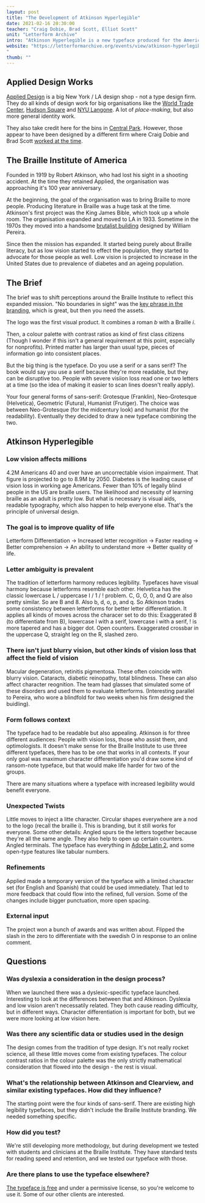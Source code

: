 ```yaml
---
layout: post
title: "The Development of Atkinson Hyperlegible"
date: 2021-02-16 20:30:00
teacher: "Craig Dobie, Brad Scott, Elliot Scott"
unit: "Letterform Archive"
intro: "Atkinson Hyperlegible is a new typeface produced for the American Braille Institute by Applied Design Works."
website: "https://letterformarchive.org/events/view/atkinson-hyperlegible-challenging-assumptions-about-legibility-and-accessibility
"
thumb: ""
---
```



## Applied Design Works

[Applied Design](http://helloapplied.com/) is a big New York / LA design shop - not a type design firm. They do all kinds of design work for big organisations like the [World Trade Center](http://helloapplied.com/world-trade-center), [Hudson Square](http://helloapplied.com/hudson-square) and [NYU Langone](http://helloapplied.com/nyu-langone). A lot of *place-making*, but also more general identity work.

They also take credit here for the bins in [Central Park](https://landor.com/work/central-park-conservancy). However, those appear to have been designed by a different firm where Craig Dobie and Brad Scott [worked at the time](https://segd.org/central-park-trash-and-recycling-receptacles). 

## The Braille Institute of America

Founded in 1919 by Robert Atkinson, who had lost his sight in a shooting accident. At the time they retained Applied, the organisation was approaching it's 100 year anniversary. 

At the beginning, the goal of the organisation was to bring Braille to more people. Producing literature in Braille was a huge task at the time. Atkinson's first project was the King James Bible, which took up a whole room. The organisation expanded and moved to LA in 1933. Sometime in the 1970s they moved into a handsome [brutalist building](https://www.laconservancy.org/locations/braille-institute-america) designed by William Pereira.

Since then the mission has expanded. It started being purely about Braille literacy, but as low vision started to effect the population, they started to advocate for those people as well. Low vision is projected to increase in the United States due to prevalence of diabetes and an ageing population.

## The Brief

The brief was to shift perceptions around the Braille Institute to reflect this expanded mission. "No boundaries in sight" was the [key phrase in the branding](http://helloapplied.com/braille-institute), which is great, but then you need the assets.

The logo was the first visual product. It combines a roman *b* with a Braille *i*.

Then, a colour palette with contrast ratios as kind of first class citizens (Though I wonder if this isn't a general requirement at this point, especially for nonprofits). Printed matter has larger than usual type, pieces of information go into consistent places.

But the big thing is the typeface.  Do you use a serif or a sans serif? The book would say you use a serif because they're more readable, but they can be disruptive too. People with severe visiion loss read one or two letters at a time (so the idea of making it easier to scan lines doesn't really apply).

Your four general forms of sans-serif: Grotesque (Franklin), Neo-Grotesque (Helvetica), Geometric (Futura), Humanist (Frutiger). The choice was between Neo-Grotesque (for the midcentury look) and humanist (for the readability). Eventually they decided to draw a new typeface combining the two.

## Atkinson Hyperlegible

### Low vision affects millions

4.2M Americans 40 and over have an uncorrectable vision impairment. That figure is projected to go to 8.9M by 2050. Diabetes is the leading cause of vision loss in working age Americans. Fewer than 10% of legally blind people in the US are braille users. The likelihood and necessity of learning braille as an adult is pretty low. But what is necessary is visual aids, readable typography, which also happen to help everyone else. That's the principle of universal design.

### The goal is to improve quality of life

Letterform Differentiation → Increased letter recognition → Faster reading → Better comprehension → An ability to understand more → Better quality of life.

### Letter ambiguity is prevalent

The tradition of letterform harmony reduces legibility. Typefaces have visual harmony because letterforms resemble each other. Helvetica has the classic lowercase L / uppercase I / 1 / ! problem. C, G, O, 0, and Q are also pretty similar. So are B and 8. Also b, d, o, p, and q. So Atkinson trades some consistency between letterforms for better letter differentiation. It applies all kinds of moves across the characer set to do this: Exaggerated 8 (to differentiate from B), lowercase l with a serif, lowercase i with a serif, ! is more tapered and has a bigger dot. Open counters. Exaggerated crossbar in the uppercase Q, straight leg on the R, slashed zero.

### There isn't just blurry vision, but other kinds of vision loss that affect the field of vision

Macular degeneration, retinitis pigmentosa. These often coincide with blurry vision. Cataracts, diabetic reinopathy, total blindness. These can also affect character reognition. The team had glasses that simulated some of these disorders and used them to evaluate letterforms. (Interesting parallel to Pereira, who wore a blindfold for two weeks when his firm designed the buidling).

### Form follows context

The typeface had to be readable but also appealing. Atkinson is for three different audiences: People with vision loss, those who assist them, and optimologists. It doesn't make sense for the Braille Institute to use three different typefaces, there has to be one that works in all contexts. If your only goal was maximum character differentiation you'd draw some kind of ransom-note typeface, but that would make life harder for two of the groups.

There are many situations where a typeface with increased legibility would benefit everyone.

### Unexpected Twists

Little moves to inject a litte character. Circular shapes everywhere are a nod to the logo (recall the braille i). This is branding, but it still works for everyone. Some other details: Angled spurs tie the letters together because they're all the same angle. They also help to open up certain counters. Angled terminals. The typeface has everything in [Adobe Latin 2](https://adobe-type-tools.github.io/adobe-latin-charsets/adobe-latin-2.html), and some open-type features like tabular numbers.

### Refinements

Applied made a temporary version of the typeface with a limited character set (for English and Spanish) that could be used immediately. That led to more feedback that could flow into the refined, full version. Some of the changes include bigger punctuation, more open spacing. 

### External input

The project won a bunch of awards and was written about. Flipped the slash in the zero to differentiate with the swedish O in response to an online comment.

## Questions

### Was dyslexia a consideration in the design process?

When we launched there was a dyslexic-specific typeface launched. Interesting to look at the differences between that and Atkinson. Dyslexia and low vision aren't necessatily related. They both cause reading difficulty, but in different ways. Character differentiation is important for both, but we were more looking at low vision here. 

### Was there any scientific data or studies used in the design

The design comes from the tradition of type design. It's not really rocket science, all these little moves come from existing typefaces. The colour contrast ratios in the colour palette was the only strictly mathematical consideration that flowed into the design - the rest is visual.

### What's the relationship between Atkinson and Clearview, and similar existing typefaces. How did they influence?

The starting point were the four kinds of sans-serif. There are existing high legibility typefaces, but they didn't include the Braille Institute branding. We needed something specific. 

### How did you test?

We're still developing more methodology, but during development we tested with students and clinicians at the Braille Institute. They have standard tests for reading speed and retention, and we tested our typeface with those. 

### Are there plans to use the typeface elsewhere?

[The typeface is free](https://brailleinstitute.org/freefont) and under a permissive license, so you're welcome to use it. Some of our other clients are interested.